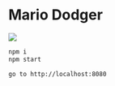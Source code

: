 # Mario Dodger

![](https://media.giphy.com/media/YmX38Z99EXFW8/giphy.gif)

```bash
npm i
npm start

go to http://localhost:8080
```
